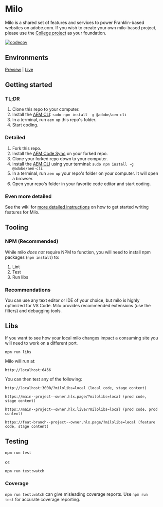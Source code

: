 # Milo
Milo is a shared set of features and services to power Franklin-based websites on adobe.com. If you wish to create your own milo-based project, please use the [College project](https://github.com/adobecom/milo-college) as your foundation.

[![codecov](https://codecov.io/gh/adobecom/milo/branch/main/graph/badge.svg?token=a7ZTCbitBt)](https://codecov.io/gh/adobecom/milo)

## Environments
[Preview](https://main--milo--adobecom.hlx.page) | [Live](https://milo.adobe.com)

## Getting started

### TL;DR
1. Clone this repo to your computer.
1. Install the [AEM CLI](https://github.com/adobe/helix-cli): `sudo npm install -g @adobe/aem-cli`
1. In a terminal, run `aem up` this repo's folder.
1. Start coding.

### Detailed
1. Fork this repo.
1. Install the [AEM Code Sync](https://github.com/apps/aem-code-sync) on your forked repo.
1. Clone your forked repo down to your computer.
1. Install the [AEM CLI](https://github.com/adobe/helix-cli) using your terminal: `sudo npm install -g @adobe/aem-cli`
1. In a terminal, run `aem up` your repo's folder on your computer. It will open a browser.
1. Open your repo's folder in your favorite code editor and start coding.

### Even more detailed
See the wiki for [more detailed instructions](https://github.com/adobecom/milo/wiki/Getting-started) on how to get started writing features for Milo.

## Tooling

### NPM (Recommended)
While milo *does not* require NPM to function, you will need to install npm packages (`npm install`) to:

1. Lint
2. Test
3. Run libs

### Recommendations
You can use any text editor or IDE of your choice, but milo is highly optimized for VS Code. Milo provides recommended extensions (use the filters) and debugging tools.

## Libs
If you want to see how your local milo changes impact a consuming site you will need to work on a different port.

```
npm run libs
```
Milo will run at:
```
http://localhost:6456
```
You can then test any of the following:
```
http://localhost:3000/?milolibs=local (local code, stage content)

https://main--project--owner.hlx.page/?milolibs=local (prod code, stage content)

https://main--project--owner.hlx.live/?milolibs=local (prod code, prod content)

https://feat-branch--project--owner.hlx.page/?milolibs=local (feature code, stage content)
```

## Testing
```sh
npm run test
```
or:
```sh
npm run test:watch
```
### Coverage
`npm run test:watch` can give misleading coverage reports. Use `npm run test` for accurate coverage reporting.

